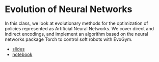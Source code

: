 # Evolution of Neural Networks


In this class, we look at evolutionary methods for the optimization of policies represented as Artificial Neural Networks. We cover direct and indirect encodings, and implement an algorithm based on the neural networks package Torch to control soft robots with EvoGym.

* [slides](https://d9w.github.io/evolution/neuroevolution/neuroevo.html)
* [notebook](https://d9w.github.io/evolution/neuroevolution/evogym.ipynb)

